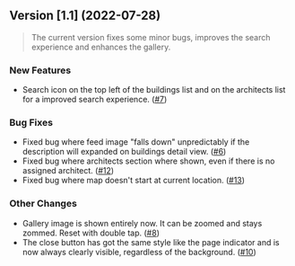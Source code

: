 ## Version [1.1] (2022-07-28)

>The current version fixes some minor bugs, improves the search experience and enhances the gallery.

### New Features
* Search icon on the top left of the buildings list and on the architects list for a improved search experience. ([#7](https://github.com/Modernism-in-Architecture/MIA-iOS/issues/7))

### Bug Fixes
* Fixed bug where feed image "falls down" unpredictably if the description will expanded on buildings detail view. ([#6](https://github.com/Modernism-in-Architecture/MIA-iOS/issues/6))
* Fixed bug where architects section where shown, even if there is no assigned architect. ([#12](https://github.com/Modernism-in-Architecture/MIA-iOS/issues/12))
* Fixed bug where map doesn't start at current location. ([#13](https://github.com/Modernism-in-Architecture/MIA-iOS/issues/13))

### Other Changes
* Gallery image is shown entirely now. It can be zoomed and stays zommed. Reset with double tap. ([#8](https://github.com/Modernism-in-Architecture/MIA-iOS/issues/8))
* The close button has got the same style like the page indicator and is now always clearly visible, regardless of the background. ([#10](https://github.com/Modernism-in-Architecture/MIA-iOS/issues/10))
